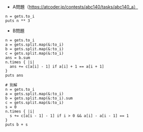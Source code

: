 - A問題（https://atcoder.jp/contests/abc140/tasks/abc140_a）

```
n = gets.to_i
puts n ** 3
```

- B問題
```
n = gets.to_i
a = gets.split.map(&:to_i)
b = gets.split.map(&:to_i)
c = gets.split.map(&:to_i)
ans = b.sum
n.times { |i|
  ans += c[a[i] - 1] if a[i] + 1 == a[i + 1]
}
puts ans

# 別解
n = gets.to_i
a = gets.split.map(&:to_i)
b = gets.split.map(&:to_i).sum
c = gets.split.map(&:to_i)
s = 0
n.times { |i|
  s += c[a[i - 1] - 1] if i > 0 && a[i] - a[i - 1] == 1
}
puts b + s
```
